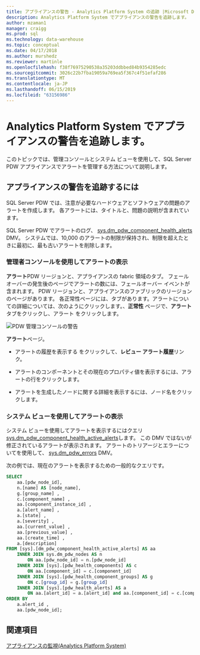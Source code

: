 ```yaml
---
title: アプライアンスの警告 - Analytics Platform System の追跡 |Microsoft Docs
description: Analytics Platform System でアプライアンスの警告を追跡します。
author: mzaman1
manager: craigg
ms.prod: sql
ms.technology: data-warehouse
ms.topic: conceptual
ms.date: 04/17/2018
ms.author: murshedz
ms.reviewer: martinle
ms.openlocfilehash: f38f76975290538a35203ddbbed84b9354285edc
ms.sourcegitcommit: 3026c22b7fba19059a769ea5f367c4f51efaf286
ms.translationtype: MT
ms.contentlocale: ja-JP
ms.lasthandoff: 06/15/2019
ms.locfileid: "63156986"
---
```

# <a name="track-appliance-alerts-in-analytics-platform-system"></a>Analytics Platform System でアプライアンスの警告を追跡します。
このトピックでは、管理コンソールとシステム ビューを使用して、SQL Server PDW アプライアンスでアラートを管理する方法について説明します。  
  
## <a name="to-track-appliance-alerts"></a>アプライアンスの警告を追跡するには  
SQL Server PDW では、注意が必要なハードウェアとソフトウェアの問題のアラートを作成します。 各アラートには、タイトルと、問題の説明が含まれています。  
  
SQL Server PDW でアラートのログ、 [sys.dm_pdw_component_health_alerts](../relational-databases/system-dynamic-management-views/sys-dm-pdw-component-health-alerts-transact-sql.md) DMV。 システムでは、10,000 のアラートの制限が保持され、制限を超えたときに最初に、最も古いアラートを削除します。  
  
### <a name="view-alerts-by-using-the-admin-console"></a>管理者コンソールを使用してアラートの表示  
**アラート**PDW リージョンと、アプライアンスの fabric 領域のタブ。 フェールオーバーの発生後のページでアラートの数には、フェールオーバー イベントが含まれます。 PDW リージョンと、アプライアンスのファブリックのリージョンのページがあります。 各正常性ページには、タブがあります。アラートについての詳細については、次のようにクリックします。、**正常性** ページで、**アラート**タブをクリックし、アラート をクリックします。  
  
![PDW 管理コンソールの警告](./media/track-appliance-alerts/SQL_Server_PDW_AdminConsole_AlertsV2.png "SQL_Server_PDW_AdminConsole_AlertsV2")  
  
**アラート**ページ。  
  
-   アラートの履歴を表示する をクリックして、**レビュー アラート履歴**リンク。  
  
-   アラートのコンポーネントとその現在のプロパティ値を表示するには、アラートの行をクリックします。  
  
-   アラートを生成したノードに関する詳細を表示するには、ノード名をクリックします。  
  
### <a name="view-alerts-by-using-the-system-views"></a>システム ビューを使用してアラートの表示  
システム ビューを使用してアラートを表示するにはクエリ[sys.dm_pdw_component_health_active_alerts](../relational-databases/system-dynamic-management-views/sys-dm-pdw-component-health-active-alerts-transact-sql.md)します。 この DMV ではないが修正されているアラートが表示されます。 アラートのトリアージとエラーについてを使用して、 [sys.dm_pdw_errors](../relational-databases/system-dynamic-management-views/sys-dm-pdw-errors-transact-sql.md) DMV。  
  
次の例では、現在のアラートを表示するための一般的なクエリです。  
  
```sql  
SELECT   
    aa.[pdw_node_id],  
    n.[name] AS [node_name],  
    g.[group_name] ,  
    c.[component_name] ,  
    aa.[component_instance_id] ,   
    a.[alert_name] ,  
    a.[state] ,  
    a.[severity] ,  
    aa.[current_value] ,  
    aa.[previous_value] ,  
    aa.[create_time] ,  
    a.[description]   
FROM [sys].[dm_pdw_component_health_active_alerts] AS aa  
    INNER JOIN sys.dm_pdw_nodes AS n   
        ON aa.[pdw_node_id] = n.[pdw_node_id]  
    INNER JOIN [sys].[pdw_health_components] AS c   
        ON aa.[component_id] = c.[component_id]  
    INNER JOIN [sys].[pdw_health_component_groups] AS g   
        ON c.[group_id] = g.[group_id]  
    INNER JOIN [sys].[pdw_health_alerts] AS a   
        ON aa.[alert_id] = a.[alert_id] and aa.[component_id] = c.[component_id]  
ORDER BY  
    a.alert_id ,  
    aa.[pdw_node_id];  
```  
  
## <a name="see-also"></a>関連項目  
<!-- MISSING LINKS [Common Metadata Query Examples &#40;SQL Server PDW&#41;](../sqlpdw/common-metadata-query-examples-sql-server-pdw.md)  -->
[アプライアンスの監視&#40;Analytics Platform System&#41;](appliance-monitoring.md)  
  
